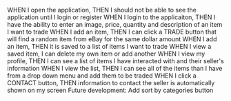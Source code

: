 WHEN I open the application, THEN I should not be able to see the application until I login or register
WHEN I login to the applicaiton, THEN I have the ability to enter an image, price, quantity and description of an item I want to trade
WHEN I add an item, THEN I can click a TRADE button that will find a random item from eBay for the same dollar amount
WHEN I add an item, THEN it is saved to a list of items I want to trade
WHEN I view a saved item, I can delete my own item or add another
WHEN I view my profile, THEN I can see a list of items I have interacted with and their seller's information
WHEN I view the list, THEN I can see all of the items than I have from a drop down menu and add them to be traded
WHEN I click a CONTACT button, THEN information to contact the seller is automatically shown on my screen
Future development:
Add sort by categories button

